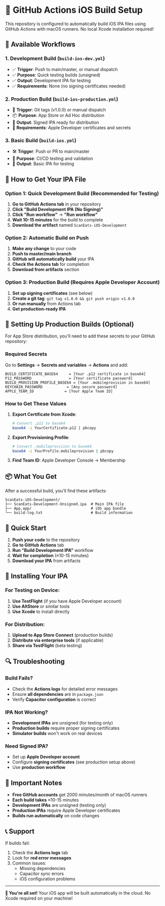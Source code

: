 # 📱 GitHub Actions iOS Build Setup

This repository is configured to automatically build iOS IPA files using GitHub Actions with macOS runners. No local Xcode installation required!

## 🚀 Available Workflows

### 1. **Development Build** (`build-ios-dev.yml`)
- ✅ **Trigger**: Push to main/master, or manual dispatch
- ✅ **Purpose**: Quick testing builds (unsigned)
- ✅ **Output**: Development IPA for testing
- ✅ **Requirements**: None (no signing certificates needed)

### 2. **Production Build** (`build-ios-production.yml`)
- 🔐 **Trigger**: Git tags (v1.0.0) or manual dispatch
- 📦 **Purpose**: App Store or Ad Hoc distribution
- 📝 **Output**: Signed IPA ready for distribution
- 🔑 **Requirements**: Apple Developer certificates and secrets

### 3. **Basic Build** (`build-ios.yml`)
- 🛠️ **Trigger**: Push or PR to main/master
- 🧪 **Purpose**: CI/CD testing and validation
- 📁 **Output**: Basic IPA for testing

## 🎯 How to Get Your IPA File

### Option 1: Quick Development Build (Recommended for Testing)

1. **Go to GitHub Actions tab** in your repository
2. **Click "Build Development IPA (No Signing)"**
3. **Click "Run workflow"** → **"Run workflow"**
4. **Wait 10-15 minutes** for the build to complete
5. **Download the artifact** named `ScanEats-iOS-Development`

### Option 2: Automatic Build on Push

1. **Make any change** to your code
2. **Push to master/main branch**
3. **GitHub will automatically build** your IPA
4. **Check the Actions tab** for completion
5. **Download from artifacts** section

### Option 3: Production Build (Requires Apple Developer Account)

1. **Set up signing certificates** (see below)
2. **Create a git tag**: `git tag v1.0.0 && git push origin v1.0.0`
3. **Or run manually** from Actions tab
4. **Get production-ready IPA**

## 🔧 Setting Up Production Builds (Optional)

For App Store distribution, you'll need to add these secrets to your GitHub repository:

### Required Secrets

Go to **Settings** → **Secrets and variables** → **Actions** and add:

```
BUILD_CERTIFICATE_BASE64     = [Your .p12 certificate in base64]
P12_PASSWORD                 = [Your certificate password]
BUILD_PROVISION_PROFILE_BASE64 = [Your .mobileprovision in base64]
KEYCHAIN_PASSWORD           = [Any secure password]
APPLE_TEAM_ID              = [Your Apple Team ID]
```

### How to Get These Values

1. **Export Certificate from Xcode**:
   ```bash
   # Convert .p12 to base64
   base64 -i YourCertificate.p12 | pbcopy
   ```

2. **Export Provisioning Profile**:
   ```bash
   # Convert .mobileprovision to base64
   base64 -i YourProfile.mobileprovision | pbcopy
   ```

3. **Find Team ID**: Apple Developer Console → Membership

## 📦 What You Get

After a successful build, you'll find these artifacts:

```
ScanEats-iOS-Development/
├── ScanEats-Development-Unsigned.ipa  # Main IPA file
├── App.app/                           # iOS app bundle
└── build-log.txt                      # Build information
```

## 🎉 Quick Start

1. **Push your code** to the repository
2. **Go to GitHub Actions** tab
3. **Run "Build Development IPA"** workflow
4. **Wait for completion** (≈10-15 minutes)
5. **Download your IPA** from artifacts

## 📱 Installing Your IPA

### For Testing on Device:
1. **Use TestFlight** (if you have Apple Developer account)
2. **Use AltStore** or similar tools
3. **Use Xcode** to install directly

### For Distribution:
1. **Upload to App Store Connect** (production builds)
2. **Distribute via enterprise tools** (if applicable)
3. **Share via TestFlight** (beta testing)

## 🔍 Troubleshooting

### Build Fails?
- Check the **Actions logs** for detailed error messages
- Ensure **all dependencies** are in `package.json`
- Verify **Capacitor configuration** is correct

### IPA Not Working?
- **Development IPAs** are unsigned (for testing only)
- **Production builds** require proper signing certificates
- **Simulator builds** won't work on real devices

### Need Signed IPA?
- Set up **Apple Developer account**
- Configure **signing certificates** (see production setup above)
- Use **production workflow**

## 🚨 Important Notes

- **Free GitHub accounts** get 2000 minutes/month of macOS runners
- **Each build takes** ≈10-15 minutes
- **Development IPAs** are unsigned (testing only)
- **Production IPAs** require Apple Developer certificates
- **Builds run automatically** on code changes

## 📞 Support

If builds fail:
1. Check the **Actions logs** tab
2. Look for **red error messages**
3. Common issues:
   - Missing dependencies
   - Capacitor sync errors
   - iOS configuration problems

---

**🎉 You're all set!** Your iOS app will be built automatically in the cloud. No Xcode required on your machine!
